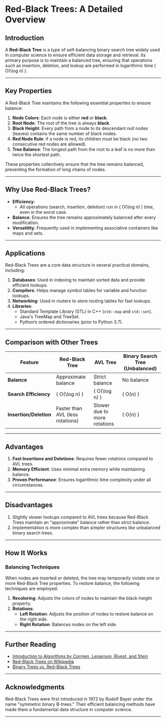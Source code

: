 # Red-Black Trees: A Detailed Overview

## Introduction

A **Red-Black Tree** is a type of self-balancing binary search tree widely used in computer science to ensure efficient data storage and retrieval. Its primary purpose is to maintain a balanced tree, ensuring that operations such as insertion, deletion, and lookup are performed in logarithmic time \( O(\log n) \).

---

## Key Properties

A Red-Black Tree maintains the following essential properties to ensure balance:

1. **Node Colors**: Each node is either **red** or **black**.
2. **Root Node**: The root of the tree is always **black**.
3. **Black Height**: Every path from a node to its descendant null nodes (leaves) contains the same number of black nodes.
4. **Red Node Rule**: If a node is red, its children must be black (no two consecutive red nodes are allowed).
5. **Tree Balance**: The longest path from the root to a leaf is no more than twice the shortest path.

These properties collectively ensure that the tree remains balanced, preventing the formation of long chains of nodes.

---

## Why Use Red-Black Trees?

- **Efficiency**: 
  - All operations (search, insertion, deletion) run in \( O(\log n) \) time, even in the worst case.
- **Balance**: Ensures the tree remains approximately balanced after every modification.
- **Versatility**: Frequently used in implementing associative containers like maps and sets.

---

## Applications

Red-Black Trees are a core data structure in several practical domains, including:

1. **Databases**: Used in indexing to maintain sorted data and provide efficient lookups.
2. **Compilers**: Helps manage symbol tables for variable and function lookups.
3. **Networking**: Used in routers to store routing tables for fast lookups.
4. **Libraries**: 
   - Standard Template Library (STL) in C++ (`std::map` and `std::set`).
   - Java's TreeMap and TreeSet.
   - Python’s ordered dictionaries (prior to Python 3.7).

---

## Comparison with Other Trees

| Feature              | Red-Black Tree           | AVL Tree               | Binary Search Tree (Unbalanced) |
|----------------------|--------------------------|------------------------|----------------------------------|
| **Balance**          | Approximate balance      | Strict balance         | No balance                     |
| **Search Efficiency**| \( O(\log n) \)          | \( O(\log n) \)        | \( O(n) \)                     |
| **Insertion/Deletion**| Faster than AVL (less rotations) | Slower due to more rotations | \( O(n) \)                     |

---

## Advantages

1. **Fast Insertions and Deletions**: Requires fewer rotations compared to AVL trees.
2. **Memory Efficient**: Uses minimal extra memory while maintaining balance.
3. **Proven Performance**: Ensures logarithmic time complexity under all circumstances.

---

## Disadvantages

1. Slightly slower lookups compared to AVL trees because Red-Black Trees maintain an "approximate" balance rather than strict balance.
2. Implementation is more complex than simpler structures like unbalanced binary search trees.

---

## How It Works

### Balancing Techniques

When nodes are inserted or deleted, the tree may temporarily violate one or more Red-Black Tree properties. To restore balance, the following techniques are employed:

1. **Recoloring**: Adjusts the colors of nodes to maintain the black-height property.
2. **Rotations**:
   - **Left Rotation**: Adjusts the position of nodes to restore balance on the right side.
   - **Right Rotation**: Balances nodes on the left side.

---


## Further Reading

- [Introduction to Algorithms by Cormen, Leiserson, Rivest, and Stein](https://en.wikipedia.org/wiki/Introduction_to_Algorithms)
- [Red-Black Trees on Wikipedia](https://en.wikipedia.org/wiki/Red%E2%80%93black_tree)
- [Binary Trees vs. Red-Black Trees](https://www.geeksforgeeks.org/red-black-tree-introduction/)

---

## Acknowledgments

Red-Black Trees were first introduced in 1972 by Rudolf Bayer under the name "symmetric binary B-trees." Their efficient balancing methods have made them a fundamental data structure in computer science.

---

